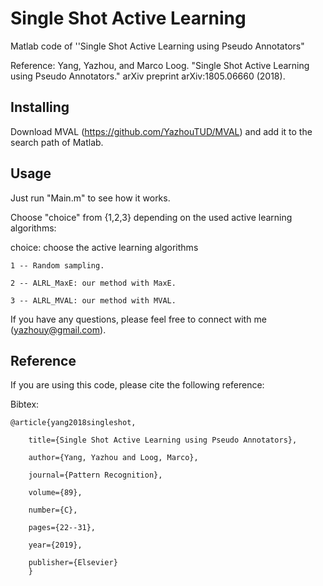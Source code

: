 # Single Shot Active Learning
Matlab code of ''Single Shot Active Learning using Pseudo Annotators"

Reference: Yang, Yazhou, and Marco Loog. "Single Shot Active Learning using Pseudo Annotators." arXiv preprint arXiv:1805.06660 (2018).

## Installing

Download MVAL (https://github.com/YazhouTUD/MVAL) and add it to the search path of Matlab.

## Usage

Just run "Main.m" to see how it works.

Choose "choice" from {1,2,3} depending on the used active learning algorithms:

choice:  choose the active learning algorithms

    1 -- Random sampling.
    
    2 -- ALRL_MaxE: our method with MaxE.
    
    3 -- ALRL_MVAL: our method with MVAL.

If you have any questions, please feel free to connect with me (yazhouy@gmail.com).


## Reference
If you are using this code, please cite the following reference:

Bibtex:

    @article{yang2018singleshot,

        title={Single Shot Active Learning using Pseudo Annotators},
  
        author={Yang, Yazhou and Loog, Marco},
  
        journal={Pattern Recognition},
  
        volume={89},
  
        number={C},
  
        pages={22--31},
  
        year={2019},
  
        publisher={Elsevier}
        }


